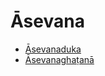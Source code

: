 

# Āsevana

* [Āsevanaduka](Asevana/Asevanaduka.md)
* [Āsevanaghaṭanā](Asevana/Asevanaghatana.md)



